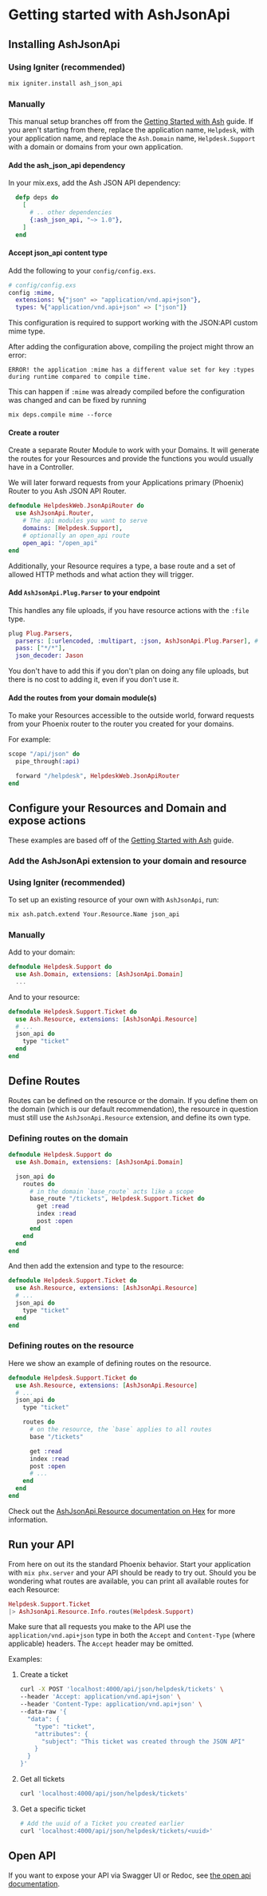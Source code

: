 # Getting started with AshJsonApi

## Installing AshJsonApi

<!-- tabs-open -->

### Using Igniter (recommended)

```sh
mix igniter.install ash_json_api
```

### Manually

This manual setup branches off from the [Getting Started with Ash](https://hexdocs.pm/ash/get-started.html) guide.
If you aren't starting from there, replace the application name, `Helpdesk`, with your application name,
and replace the `Ash.Domain` name, `Helpdesk.Support` with a domain or domains from your own application.

#### Add the ash_json_api dependency

In your mix.exs, add the Ash JSON API dependency:

```elixir
  defp deps do
    [
      # .. other dependencies
      {:ash_json_api, "~> 1.0"},
    ]
  end
```

#### Accept json_api content type

Add the following to your `config/config.exs`.

```elixir
# config/config.exs
config :mime,
  extensions: %{"json" => "application/vnd.api+json"},
  types: %{"application/vnd.api+json" => ["json"]}
```

This configuration is required to support working with the JSON:API custom mime type.

After adding the configuration above, compiling the project might throw an error:

```
ERROR! the application :mime has a different value set for key :types during runtime compared to compile time.
```

This can happen if `:mime` was already compiled before the configuration was changed and can be
fixed by running

```
mix deps.compile mime --force
```

#### Create a router

Create a separate Router Module to work with your Domains. It will generate the routes for
your Resources and provide the functions you would usually have in a Controller.

We will later forward requests from your Applications primary (Phoenix) Router to you Ash JSON API Router.

```elixir
defmodule HelpdeskWeb.JsonApiRouter do
  use AshJsonApi.Router,
    # The api modules you want to serve
    domains: [Helpdesk.Support],
    # optionally an open_api route
    open_api: "/open_api"
end
```

Additionally, your Resource requires a type, a base route and a set of allowed HTTP methods and what action they will trigger.

#### Add `AshJsonApi.Plug.Parser` to your endpoint

This handles any file uploads, if you have resource actions with the `:file` type.

```elixir
plug Plug.Parsers,
  parsers: [:urlencoded, :multipart, :json, AshJsonApi.Plug.Parser], # <- add it to this list.
  pass: ["*/*"],
  json_decoder: Jason
```

You don't have to add this if you don't plan on doing any file uploads, but
there is no cost to adding it, even if you don't use it.

#### Add the routes from your domain module(s)

To make your Resources accessible to the outside world, forward requests from your Phoenix router to the router you created for your domains.

For example:

```elixir
scope "/api/json" do
  pipe_through(:api)

  forward "/helpdesk", HelpdeskWeb.JsonApiRouter
end
```

<!-- tabs-close -->

## Configure your Resources and Domain and expose actions

These examples are based off of the [Getting Started with Ash](https://hexdocs.pm/ash/get-started.html) guide.

### Add the AshJsonApi extension to your domain and resource

<!-- tabs-open -->

### Using Igniter (recommended)

To set up an existing resource of your own with `AshJsonApi`, run:

```sh
mix ash.patch.extend Your.Resource.Name json_api
```

### Manually

Add to your domain:

```elixir
defmodule Helpdesk.Support do
  use Ash.Domain, extensions: [AshJsonApi.Domain]
  ...
```

And to your resource:

```elixir
defmodule Helpdesk.Support.Ticket do
  use Ash.Resource, extensions: [AshJsonApi.Resource]
  # ...
  json_api do
    type "ticket"
  end
end
```

<!-- tabs-close -->

## Define Routes

Routes can be defined on the resource or the domain. If you define them on the domain (which is our default recommendation), the resource in question must still use the `AshJsonApi.Resource` extension, and define its own type.

### Defining routes on the domain

```elixir
defmodule Helpdesk.Support do
  use Ash.Domain, extensions: [AshJsonApi.Domain]

  json_api do
    routes do
      # in the domain `base_route` acts like a scope
      base_route "/tickets", Helpdesk.Support.Ticket do
        get :read
        index :read
        post :open
      end
    end
  end
end
```

And then add the extension and type to the resource:

```elixir
defmodule Helpdesk.Support.Ticket do
  use Ash.Resource, extensions: [AshJsonApi.Resource]
  # ...
  json_api do
    type "ticket"
  end
end
```

### Defining routes on the resource

Here we show an example of defining routes on the resource.

```elixir
defmodule Helpdesk.Support.Ticket do
  use Ash.Resource, extensions: [AshJsonApi.Resource]
  # ...
  json_api do
    type "ticket"

    routes do
      # on the resource, the `base` applies to all routes
      base "/tickets"

      get :read
      index :read
      post :open
      # ...
    end
  end
end
```

Check out the [AshJsonApi.Resource documentation on
Hex](https://hexdocs.pm/ash_json_api/AshJsonApi.Resource.html) for more information.

## Run your API

From here on out its the standard Phoenix behavior. Start your application with `mix phx.server`
and your API should be ready to try out. Should you be wondering what routes are available, you can
print all available routes for each Resource:

```elixir
Helpdesk.Support.Ticket
|> AshJsonApi.Resource.Info.routes(Helpdesk.Support)
```

Make sure that all requests you make to the API use the `application/vnd.api+json` type in both the
`Accept` and `Content-Type` (where applicable) headers. The `Accept` header may be omitted.

Examples:

1. Create a ticket
   ```bash
   curl -X POST 'localhost:4000/api/json/helpdesk/tickets' \
   --header 'Accept: application/vnd.api+json' \
   --header 'Content-Type: application/vnd.api+json' \
   --data-raw '{
     "data": {
       "type": "ticket",
       "attributes": {
         "subject": "This ticket was created through the JSON API"
       }
     }
   }'
   ```
1. Get all tickets
   ```bash
   curl 'localhost:4000/api/json/helpdesk/tickets'
   ```
1. Get a specific ticket
   ```bash
   # Add the uuid of a Ticket you created earlier
   curl 'localhost:4000/api/json/helpdesk/tickets/<uuid>'
   ```

## Open API

If you want to expose your API via Swagger UI or Redoc, see [the open api documentation](/documentation/topics/open-api.md).
